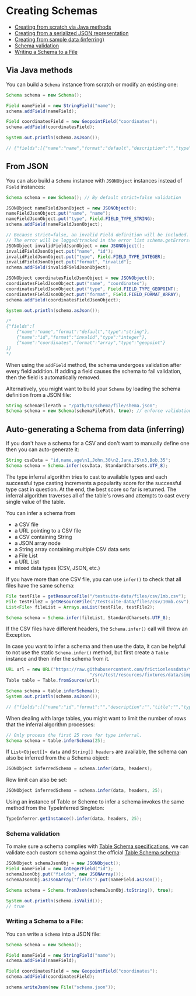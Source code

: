 # Creating Schemas

- [Creating from scratch via Java methods](#via-java-methods)
- [Creating from a serialized JSON representation](#from-json)
- [Creating from sample data (inferring)](#auto-generating-a-schema-from-data-inferring)
- [Schema validation](#schema-validation)
- [Writing a Schema to a File](#writing-a-schema-to-a-file)


## Via Java methods

You can build a `Schema` instance from scratch or modify an existing one:

```java
Schema schema = new Schema();

Field nameField = new StringField("name");
schema.addField(nameField);

Field coordinatesField = new GeopointField("coordinates");
schema.addField(coordinatesField);

System.out.println(schema.asJson());

// {"fields":[{"name":"name","format":"default","description":"","type":"string","title":""},{"name":"coordinates","format":"default","description":"","type":"geopoint","title":""}]}
```

## From JSON

You can also build a `Schema` instance with `JSONObject` instances instead of `Field` instances:

```java
Schema schema = new Schema(); // By default strict=false validation

JSONObject nameFieldJsonObject = new JSONObject();
nameFieldJsonObject.put("name", "name");
nameFieldJsonObject.put("type", Field.FIELD_TYPE_STRING);
schema.addField(nameFieldJsonObject);

// Because strict=false, an invalid Field definition will be included.
// The error will be logged/tracked in the error list schema.getErrors().
JSONObject invalidFieldJsonObject = new JSONObject();
invalidFieldJsonObject.put("name", "id");
invalidFieldJsonObject.put("type", Field.FIELD_TYPE_INTEGER);
invalidFieldJsonObject.put("format", "invalid");
schema.addField(invalidFieldJsonObject);

JSONObject coordinatesFieldJsonObject = new JSONObject();
coordinatesFieldJsonObject.put("name", "coordinates");
coordinatesFieldJsonObject.put("type", Field.FIELD_TYPE_GEOPOINT);
coordinatesFieldJsonObject.put("format", Field.FIELD_FORMAT_ARRAY);
schema.addField(coordinatesFieldJsonObject);

System.out.println(schema.asJson());

/* 
{"fields":[
    {"name":"name","format":"default","type":"string"},
    {"name":"id","format":"invalid","type":"integer"},
    {"name":"coordinates","format":"array","type":"geopoint"}
]}
*/
```

When using the `addField` method, the schema undergoes validation after every field addition.
If adding a field causes the schema to fail validation, then the field is automatically removed.

Alternatively, you might want to build your `Schema` by loading the schema definition from a JSON file:

```java
String schemaFilePath = "/path/to/schema/file/shema.json";
Schema schema = new Schema(schemaFilePath, true); // enforce validation with strict=true.
```

## Auto-generating a Schema from data (inferring)

If you don't have a schema for a CSV and don't want to manually define one then you can auto-generate it:

```java
String csvData = "id,name,age\n1,John,30\n2,Jane,25\n3,Bob,35";
Schema schema = Schema.infer(csvData, StandardCharsets.UTF_8);
```
The type inferral algorithm tries to cast to available types and each successful type casting increments a popularity score for the successful type cast in question. At the end, the best score so far is returned.
The inferral algorithm traverses all of the table's rows and attempts to cast every single value of the table.

You can  infer a schema from 
- a CSV file 
- a URL pointing to a CSV file
- a CSV containing String
- a JSON array node
- a String array containing multiple CSV data sets
- a File List
- a URL List
- mixed data types (CSV, JSON, etc.)

If you have more than one CSV file, you can use `infer()` to check that all files have the same schema:

```java
File testFile = getResourceFile("/testsuite-data/files/csv/1mb.csv");
File testFile2 = getResourceFile("/testsuite-data/files/csv/10mb.csv");
List<File> fileList = Arrays.asList(testFile, testFile2);

Schema schema = Schema.infer(fileList, StandardCharsets.UTF_8);
```

If the CSV files have different headers, the `Schema.infer()` call will throw an Exception.

In case you want to infer a schema and then use the data, it can be helpful to not use the static `Schema.infer()` 
method, but first create a `Table` instance and then infer the schema from it. 

```java
URL url = new URL("https://raw.githubusercontent.com/frictionlessdata/tableschema-java/master" +
                                "/src/test/resources/fixtures/data/simple_data.csv");
Table table = Table.fromSource(url);

Schema schema = table.inferSchema();
System.out.println(schema.asJson());

// {"fields":[{"name":"id","format":"","description":"","title":"","type":"integer","constraints":{}},{"name":"title","format":"","description":"","title":"","type":"string","constraints":{}}]}

```

When dealing with large tables, you might want to limit the number of rows that the inferral algorithm processes:

```java
// Only process the first 25 rows for type inferral.
Schema schema = table.inferSchema(25);
```

If `List<Object[]> data` and `String[] headers` are available, the schema can also be inferred from the a Schema object:
```java
JSONObject inferredSchema = schema.infer(data, headers);
```

Row limit can also be set:
```java
JSONObject inferredSchema = schema.infer(data, headers, 25);
```

Using an instance of Table or Scheme to infer a schema invokes the same method from the TypeInferred Singleton:
```java
TypeInferrer.getInstance().infer(data, headers, 25);
```


### Schema validation
To make sure a schema complies with [Table Schema specifications](https://specs.frictionlessdata.io/table-schema/), we can validate each custom schema against the official [Table Schema schema](https://raw.githubusercontent.com/frictionlessdata/tableschema-java/master/src/main/resources/schemas/table-schema.json):

```java
JSONObject schemaJsonObj = new JSONObject();
Field nameField = new IntegerField("id");
schemaJsonObj.put("fields", new JSONArray());
schemaJsonObj.asJsonArray("fields").put(nameField.asJson());

Schema schema = Schema.fromJson(schemaJsonObj.toString(), true);

System.out.println(schema.isValid());
// true
```


### Writing a Schema to a File:

You can write a `Schema` into a JSON file:

```java
Schema schema = new Schema();

Field nameField = new StringField("name");
schema.addField(nameField);

Field coordinatesField = new GeopointField("coordinates");
schema.addField(coordinatesField);

schema.writeJson(new File("schema.json"));
   
```